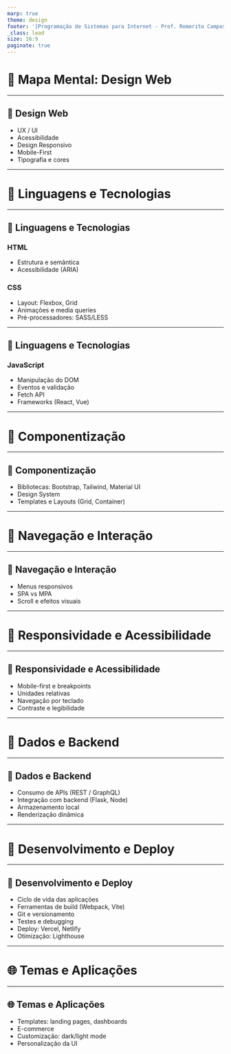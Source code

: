 ```yaml
---
marp: true
theme: design
footer: '[Programação de Sistemas para Internet - Prof. Romerito Campos - 2025](https://rocampos.github.io/)'
_class: lead
size: 16:9
paginate: true
---
```


# 🧠 Mapa Mental: Design Web

---

## 🎨 Design Web
- UX / UI
- Acessibilidade
- Design Responsivo
- Mobile-First
- Tipografia e cores

---

# 🧱 Linguagens e Tecnologias

---

## 🧱 Linguagens e Tecnologias

### HTML
- Estrutura e semântica
- Acessibilidade (ARIA)

### CSS
- Layout: Flexbox, Grid
- Animações e media queries
- Pré-processadores: SASS/LESS


---

## 🧱 Linguagens e Tecnologias

### JavaScript
- Manipulação do DOM
- Eventos e validação
- Fetch API
- Frameworks (React, Vue)

---

# 🧩 Componentização

---
## 🧩 Componentização
- Bibliotecas: Bootstrap, Tailwind, Material UI
- Design System
- Templates e Layouts (Grid, Container)

---

# 🧭 Navegação e Interação

---
## 🧭 Navegação e Interação
- Menus responsivos
- SPA vs MPA
- Scroll e efeitos visuais

---

# 📱 Responsividade e Acessibilidade

---

## 📱 Responsividade e Acessibilidade
- Mobile-first e breakpoints
- Unidades relativas
- Navegação por teclado
- Contraste e legibilidade

---


# 🧮 Dados e Backend

---
## 🧮 Dados e Backend
- Consumo de APIs (REST / GraphQL)
- Integração com backend (Flask, Node)
- Armazenamento local
- Renderização dinâmica

---

# 🚀 Desenvolvimento e Deploy

---
## 🚀 Desenvolvimento e Deploy
- Ciclo de vida das aplicações
- Ferramentas de build (Webpack, Vite)
- Git e versionamento
- Testes e debugging
- Deploy: Vercel, Netlify
- Otimização: Lighthouse

---

# 🌐 Temas e Aplicações
---

## 🌐 Temas e Aplicações
- Templates: landing pages, dashboards
- E-commerce
- Customização: dark/light mode
- Personalização da UI
